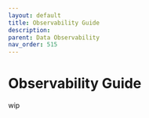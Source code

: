 ```yaml
---
layout: default
title: Observability Guide
description: 
parent: Data Observability
nav_order: 515
---
```


# Observability Guide

wip